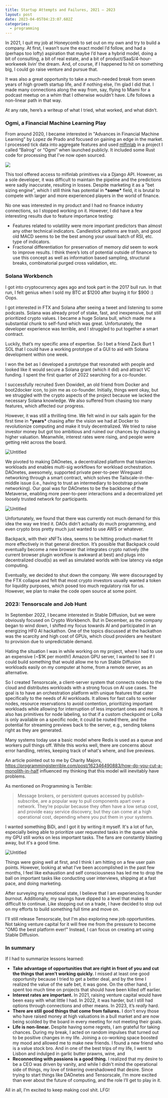 ```yaml
---
title: Startup Attempts and Failures, 2021 – 2023
layout: post
date: 2023-04-05T04:23:07.602Z
categories:
  - programming
---
```

In 2021, I quit my job at Honeycomb to set out on my own and try to build a company. At first, I wasn’t sure the exact model I’d follow, and had a (perhaps too lofty) aspiration that maybe I’d have a hybrid model, doing a bit of consulting, a bit of real estate, and a bit of product/SaaS/4-hour-workweek livin’ the dream. And, of course, if I happened to hit on something big, I could go raise venture and pursue that.

It was also a great opportunity to take a much-needed break from seven years of high growth startup life, and if nothing else, I’m glad I did that. I made many connections along the way from, say, flying to Miami for a podcast meetup on a whim that I otherwise wouldn’t have. Life follows a non-linear path in that way.

At any rate, here’s a writeup of what I tried, what worked, and what didn’t.

### Ogmi, a Financial Machine Learning Play

From around 2020, I became interested in "Advances in Financial Machine Learning" by Lopez de Prado and focused on gaining an edge in the market. I processed tick data into aggregate features and used [mlfinlab](https://github.com/hudson-and-thames/mlfinlab) in a project I called “Balrog” or “Ogmi” when launched publicly. It included some Rust code for processing that I’ve now open sourced.

![](/static/images/untitled.png)

This tool offered access to mlfinlab primitives via a Django API. However, as a sole developer, it was difficult to maintain the pipeline and the predictions were sadly inaccurate, resulting in losses. Despite marketing it as a "bet sizing engine", which I still think has potential in **\***some**\*** field, it is brutal to compete with larger and more experienced players in the world of finance.

No one was interested in my product and I had no finance industry connections, so I stopped working on it. However, I did have a few interesting results due to feature importance testing:

* Features related to volatility were more important predictors than almost any other technical indicators. Candlestick patterns are trash, and good old MACD seems to be the best among your usual batch of RSI, etc. type of indicators.
* Fractional differentiation for preservation of memory *did* seem to work to improve results. I think there’s lots of potential outside of finance to use this concept as well as information based sampling, structural breaks, combinatorial purged cross validation, etc.

### Solana Workbench

I got into cryptocurrency ages ago and took part in the 2017 bull run. In that run, I felt genius when I sold my BTC at $1200 after buying it for $900 :) Oops.

I got interested in FTX and Solana after seeing a tweet and listening to some podcasts. Solana was already proof of stake, fast, and inexpensive, but still prioritized crypto values. I became a huge Solana bull, which made me a substantial chunk to self-fund which was great. Unfortunately, the developer experience was terrible, and I struggled to put together a smart contract.

Luckily, that’s my specific area of expertise. So I bet a friend Zack Burt 1 SOL that I could have a working prototype of a GUI to aid with Solana development within one week. 

I won the bet as I developed a prototype that resonated with people and looked like it would secure a Solana grant (which it did) and attract VC funding. I spent the first quarter of 2022 searching for a co-founder.

I successfully recruited Sven Dowideit, an old friend from Docker and boot2docker icon, to join me as co-founder. Initially, things went okay, but we struggled with the crypto aspects of the project because we lacked the necessary Solana knowledge. We also suffered from chasing too many features, which affected our progress.

However, it was still a thrilling time. We felt wind in our sails again for the first time in **\***years**\*** chasing after the vision we had at Docker to revolutionize computing and make it truly decentralized. We tried to raise investor money but got too ambitious and ruined our chances by chasing a higher valuation. Meanwhile, interest rates were rising, and people were getting rekt across the board.

![Untitled](/static/images/untitled-1.png)

We pivoted to making DAOnetes, a decentralized platform that tokenizes workloads and enables multi-sig workflows for workload orchestration. DAOnetes, awesomely, supported private peer-to-peer Wireguard networking through a smart contract, which solves the Tailscale-in-the-middle issue (i.e., having to trust an intermediary to bootstrap private networking). Our goal was for DAOnetes to be the backbone of the Metaverse, enabling more peer-to-peer interactions and a decentralized yet loosely trusted network for participants.

![Untitled](/static/images/untitled-2.png)

Unfortunately, we found that there was currently not much demand for this idea the way we tried it. DAOs didn’t actually do much programming, and even crypto bros pretty much just wanted to use AWS or whatever.

Backpack, with their xNFTs idea, seems to be hitting product-market fit more effectively in that general direction. It’s possible that Backpack could eventually become a new browser that integrates crypto natively (the current browser plugin workflow is awkward at best) and plugs into decentralized cloud(s) as well as simulated worlds with low latency via edge computing.

Eventually, we decided to shut down the company. We were discouraged by the FTX collapse and felt that most crypto investors usually wanted a token for liquidity purposes, which posed too much regulatory risk for us. However, we plan to make the code open source at some point.

### 2023: Tensorscale and Job Hunt

In September 2022, I became interested in Stable Diffusion, but we were obviously focused on Crypto Workbench. But in December, as the company began to wind down, I shifted my focus towards AI and participated in an energizing HF0 AI hackathon. One of the topics discussed at the hackathon was the scarcity and high cost of GPUs, which cloud providers are hesitant to provision due to unpredictable demand.

Hating the situation I was in while working on my project, where I had to use an expensive (~$1K per month!) Amazon GPU server, I wanted to see if I could build something that would allow me to run Stable Diffusion workloads easily on my computer at home, from a remote server, as an alternative.

So I created Tensorscale, a client-server system that connects nodes to the cloud and distributes workloads with a strong focus on AI use cases. The goal is to have an orchestration platform with unique features that cater specifically to the needs of AI workloads. It allows for fast calls to worker nodes, resource reservations to avoid contention, prioritizing important workloads while allowing for interruption of less important ones and more. It also has primitives for node labeling, so that if a custom checkpoint or LoRa is only available on a specific node, it could be routed there, and the potential for streaming previews back to the server, e.g., sending tokens right as they are generated.

Many systems today use a basic model where Redis is used as a queue and workers pull things off. While this works well, there are concerns about error handling, retries, keeping track of what's where, and live previews.

An article pointed out to me by Charity Majors, <https://programmingisterrible.com/post/162346490883/how-do-you-cut-a-monolith-in-half> influenced my thinking that this model will inevitably have problems.

As mentioned on Programming is Terrible:

> Message brokers, or persistent queues accessed by publish-subscribe, are a popular way to pull components apart over a network. They’re popular because they often have a low setup cost, and provide easy service discovery, but they can come at a high operational cost, depending where you put them in your systems.

I wanted something BiDi, and I got it by writing it myself. It's a lot of fun, especially being able to prioritize user requested tasks in the queue while my GPU still works on less important tasks. The fans are constantly blasting away, but it's a good time.

![Untitled](/static/images/untitled-3.png)

Things were going well at first, and I think I am hitting on a few user pain points. However, looking at what I’ve been accomplished in the past few months, I feel like exhaustion and self consciousness has led me to drop the ball on important tasks like conducting user interviews, shipping at a fast pace, and doing marketing.

After surveying my emotional state, I believe that I am experiencing founder burnout. Additionally, my savings have dipped to a level that makes it difficult to continue. Like stopping out on a trade, I have decided to stop out on my efforts to build something full time and move on.

I'll still release Tensorscale, but I'm also exploring new job opportunities. Not taking venture capital for it will free me from the pressure to become "OMG the best platform ever!" Instead, I can focus on creating art using Stable Diffusion.

### In summary

If I had to summarize lessons learned:

* **Take advantage of opportunities that are right in front of you and cut the things that aren’t working quickly.** I missed at least one good opportunity because I tried to get a better deal, and by the time I realized the value of the safe bet, it was gone. On the other hand, I spent too much time on projects that should have been killed off earlier.
* **Interest rates are important.** In 2021, raising venture capital would have been easy with what little I had. In 2022, it was harder, but I still had options through connections and other means. In 2023, it’s *really* hard.
* **There are still good things that come from failures.** I don't envy those who have raised money at high valuations in a bull market and are now being scolded by the board in every meeting for not meeting their goals.
* **Life is non-linear.** Despite having some regrets, I am grateful for taking chances. During my break, I acted on random impulses that turned out to be positive changes in my life. Joining a co-working space boosted my mood and allowed me to make new friends. I found a new friend who is a value stock bro. And in one of the best trips of my life, I went to Lisbon and indulged in garlic butter prawns, wine, and
* **Reconnecting with passions is a good thing.** I realized that my desire to be a CEO was driven by vanity, and while I didn't mind the operational side of things, my love of tinkering overshadowed that desire. Since trying to start things like DAOnetes and Tensorscale, I’m more excited than ever about the future of computing, and the role I’ll get to play in it.

All in all, I’m excited to keep making cool shit. LFG!